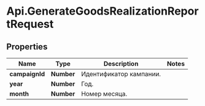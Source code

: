 # Api.GenerateGoodsRealizationReportRequest

## Properties

Name | Type | Description | Notes
------------ | ------------- | ------------- | -------------
**campaignId** | **Number** | Идентификатор кампании. | 
**year** | **Number** | Год. | 
**month** | **Number** | Номер месяца. | 



